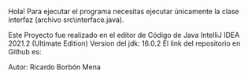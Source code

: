 Hola! Para ejecutar el programa necesitas ejecutar únicamente la clase interfaz (archivo src\interface.java).

Este Proyecto fue realizado en el editor de Código de Java IntelliJ IDEA 2021.2 (Ultimate Edition)
Version del jdk: 16.0.2
El link del repositorio en Github es: 

Autor: Ricardo Borbón Mena

